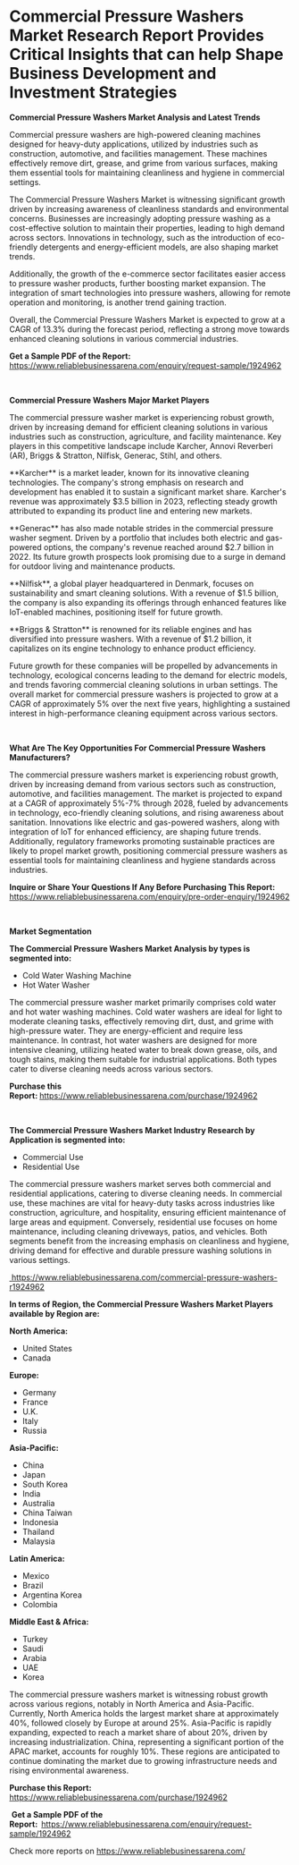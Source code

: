 <p><h1>Commercial Pressure Washers Market Research Report Provides Critical Insights that can help Shape Business Development and Investment Strategies</h1></p><p><strong>Commercial Pressure Washers Market Analysis and Latest Trends</strong></p>
<p><p>Commercial pressure washers are high-powered cleaning machines designed for heavy-duty applications, utilized by industries such as construction, automotive, and facilities management. These machines effectively remove dirt, grease, and grime from various surfaces, making them essential tools for maintaining cleanliness and hygiene in commercial settings.</p><p>The Commercial Pressure Washers Market is witnessing significant growth driven by increasing awareness of cleanliness standards and environmental concerns. Businesses are increasingly adopting pressure washing as a cost-effective solution to maintain their properties, leading to high demand across sectors. Innovations in technology, such as the introduction of eco-friendly detergents and energy-efficient models, are also shaping market trends. </p><p>Additionally, the growth of the e-commerce sector facilitates easier access to pressure washer products, further boosting market expansion. The integration of smart technologies into pressure washers, allowing for remote operation and monitoring, is another trend gaining traction. </p><p>Overall, the Commercial Pressure Washers Market is expected to grow at a CAGR of 13.3% during the forecast period, reflecting a strong move towards enhanced cleaning solutions in various commercial industries.</p></p>
<p><strong>Get a Sample PDF of the Report:&nbsp;</strong> <a href="https://www.reliablebusinessarena.com/enquiry/request-sample/1924962?utm_campaign=3122&utm_medium=2&utm_source=Github&utm_content=ia&utm_term=28032025&utm_id=commercial-pressure-washers">https://www.reliablebusinessarena.com/enquiry/request-sample/1924962</a></p>
<p>&nbsp;</p>
<p><strong>Commercial Pressure Washers Major Market Players</strong></p>
<p><p>The commercial pressure washer market is experiencing robust growth, driven by increasing demand for efficient cleaning solutions in various industries such as construction, agriculture, and facility maintenance. Key players in this competitive landscape include Karcher, Annovi Reverberi (AR), Briggs & Stratton, Nilfisk, Generac, Stihl, and others.</p><p>**Karcher** is a market leader, known for its innovative cleaning technologies. The company's strong emphasis on research and development has enabled it to sustain a significant market share. Karcher's revenue was approximately $3.5 billion in 2023, reflecting steady growth attributed to expanding its product line and entering new markets.</p><p>**Generac** has also made notable strides in the commercial pressure washer segment. Driven by a portfolio that includes both electric and gas-powered options, the company's revenue reached around $2.7 billion in 2022. Its future growth prospects look promising due to a surge in demand for outdoor living and maintenance products.</p><p>**Nilfisk**, a global player headquartered in Denmark, focuses on sustainability and smart cleaning solutions. With a revenue of $1.5 billion, the company is also expanding its offerings through enhanced features like IoT-enabled machines, positioning itself for future growth.</p><p>**Briggs & Stratton** is renowned for its reliable engines and has diversified into pressure washers. With a revenue of $1.2 billion, it capitalizes on its engine technology to enhance product efficiency.</p><p>Future growth for these companies will be propelled by advancements in technology, ecological concerns leading to the demand for electric models, and trends favoring commercial cleaning solutions in urban settings. The overall market for commercial pressure washers is projected to grow at a CAGR of approximately 5% over the next five years, highlighting a sustained interest in high-performance cleaning equipment across various sectors.</p></p>
<p>&nbsp;</p>
<p><strong>What Are The Key Opportunities For Commercial Pressure Washers Manufacturers?</strong></p>
<p><p>The commercial pressure washers market is experiencing robust growth, driven by increasing demand from various sectors such as construction, automotive, and facilities management. The market is projected to expand at a CAGR of approximately 5%-7% through 2028, fueled by advancements in technology, eco-friendly cleaning solutions, and rising awareness about sanitation. Innovations like electric and gas-powered washers, along with integration of IoT for enhanced efficiency, are shaping future trends. Additionally, regulatory frameworks promoting sustainable practices are likely to propel market growth, positioning commercial pressure washers as essential tools for maintaining cleanliness and hygiene standards across industries.</p></p>
<p><strong>Inquire or Share Your Questions If Any Before Purchasing This Report:</strong> <a href="https://www.reliablebusinessarena.com/enquiry/pre-order-enquiry/1924962?utm_campaign=3122&utm_medium=2&utm_source=Github&utm_content=ia&utm_term=28032025&utm_id=commercial-pressure-washers">https://www.reliablebusinessarena.com/enquiry/pre-order-enquiry/1924962</a></p>
<p>&nbsp;</p>
<p><strong>Market Segmentation</strong></p>
<p><strong>The Commercial Pressure Washers Market Analysis by types is segmented into:</strong></p>
<p><ul><li>Cold Water Washing Machine</li><li>Hot Water Washer</li></ul></p>
<p><p>The commercial pressure washer market primarily comprises cold water and hot water washing machines. Cold water washers are ideal for light to moderate cleaning tasks, effectively removing dirt, dust, and grime with high-pressure water. They are energy-efficient and require less maintenance. In contrast, hot water washers are designed for more intensive cleaning, utilizing heated water to break down grease, oils, and tough stains, making them suitable for industrial applications. Both types cater to diverse cleaning needs across various sectors.</p></p>
<p><strong>Purchase this Report:&nbsp;</strong><a href="https://www.reliablebusinessarena.com/purchase/1924962?utm_campaign=3122&utm_medium=2&utm_source=Github&utm_content=ia&utm_term=28032025&utm_id=commercial-pressure-washers">https://www.reliablebusinessarena.com/purchase/1924962</a></p>
<p>&nbsp;</p>
<p><strong>The Commercial Pressure Washers Market Industry Research by Application is segmented into:</strong></p>
<p><ul><li>Commercial Use</li><li>Residential Use</li></ul></p>
<p><p>The commercial pressure washers market serves both commercial and residential applications, catering to diverse cleaning needs. In commercial use, these machines are vital for heavy-duty tasks across industries like construction, agriculture, and hospitality, ensuring efficient maintenance of large areas and equipment. Conversely, residential use focuses on home maintenance, including cleaning driveways, patios, and vehicles. Both segments benefit from the increasing emphasis on cleanliness and hygiene, driving demand for effective and durable pressure washing solutions in various settings.</p></p>
<p><a href="https://www.reliablebusinessarena.com/commercial-pressure-washers-r1924962?utm_campaign=3122&utm_medium=2&utm_source=Github&utm_content=ia&utm_term=28032025&utm_id=commercial-pressure-washers">&nbsp;https://www.reliablebusinessarena.com/commercial-pressure-washers-r1924962</a></p>
<p><strong>In terms of Region, the Commercial Pressure Washers Market Players available by Region are:</strong></p>
<p>
    <p> <strong> North America: </strong>
        <ul>
            <li>United States</li>
            <li>Canada</li>
        </ul>
        </p> 
    <p> <strong> Europe: </strong>
        <ul>
            <li>Germany</li>
            <li>France</li>
            <li>U.K.</li>
            <li>Italy</li>
            <li>Russia</li>
        </ul>
        </p> 
    <p> <strong> Asia-Pacific: </strong>
        <ul>
            <li>China</li>
            <li>Japan</li>
            <li>South Korea</li>
            <li>India</li>
            <li>Australia</li>
            <li>China Taiwan</li>
            <li>Indonesia</li>
            <li>Thailand</li>
            <li>Malaysia</li>
        </ul>
        </p> 
    <p> <strong> Latin America: </strong>
        <ul>
            <li>Mexico</li>
            <li>Brazil</li>
            <li>Argentina Korea</li>
            <li>Colombia</li>
        </ul>
        </p> 
    <p> <strong> Middle East & Africa: </strong>
        <ul>
            <li>Turkey</li>
            <li>Saudi</li>
            <li>Arabia</li>
            <li>UAE</li>
            <li>Korea</li>
        </ul>
    </p>
    </p>
<p><p>The commercial pressure washers market is witnessing robust growth across various regions, notably in North America and Asia-Pacific. Currently, North America holds the largest market share at approximately 40%, followed closely by Europe at around 25%. Asia-Pacific is rapidly expanding, expected to reach a market share of about 20%, driven by increasing industrialization. China, representing a significant portion of the APAC market, accounts for roughly 10%. These regions are anticipated to continue dominating the market due to growing infrastructure needs and rising environmental awareness.</p></p>
<p><strong>Purchase this Report: </strong><a href="https://www.reliablebusinessarena.com/purchase/1924962?utm_campaign=3122&utm_medium=2&utm_source=Github&utm_content=ia&utm_term=28032025&utm_id=commercial-pressure-washers">https://www.reliablebusinessarena.com/purchase/1924962</a></p>
<p>&nbsp;<strong>Get a Sample PDF of the Report:&nbsp;&nbsp;</strong><a href="https://www.reliablebusinessarena.com/enquiry/request-sample/1924962?utm_campaign=3122&utm_medium=2&utm_source=Github&utm_content=ia&utm_term=28032025&utm_id=commercial-pressure-washers">https://www.reliablebusinessarena.com/enquiry/request-sample/1924962</a></p>
<p><strong></strong></p>
<p>Check more reports on <a href="https://www.reliablebusinessarena.com/?utm_campaign=3122&utm_medium=2&utm_source=Github&utm_content=ia&utm_term=28032025&utm_id=commercial-pressure-washers">https://www.reliablebusinessarena.com/</a></p>